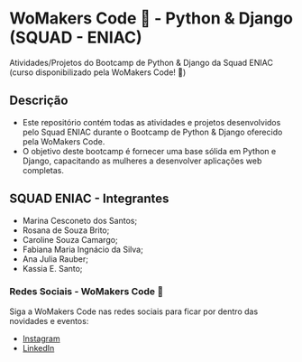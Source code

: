 ﻿# WoMakers Code 🦋 - Python & Django (SQUAD - ENIAC)

Atividades/Projetos do Bootcamp de Python & Django da Squad ENIAC (curso disponibilizado pela WoMakers Code! 🦋) 


## Descrição

- Este repositório contém todas as atividades e projetos desenvolvidos pelo Squad ENIAC durante o Bootcamp de Python & Django oferecido pela WoMakers Code. 
- O objetivo deste bootcamp é fornecer uma base sólida em Python e Django, capacitando as mulheres a desenvolver aplicações web completas.
  

## SQUAD ENIAC - Integrantes 

- Marina Cesconeto dos Santos;
- Rosana de Souza Brito;
- Caroline Souza Camargo;
- Fabiana Maria Ingnácio da Silva;
- Ana Julia Rauber;
- Kassia E. Santo;

### Redes Sociais - WoMakers Code 🦋 

Siga a WoMakers Code nas redes sociais para ficar por dentro das novidades e eventos:

- [Instagram](https://www.instagram.com/womakersgram/)
- [LinkedIn](https://www.linkedin.com/company/womakerscode/)


